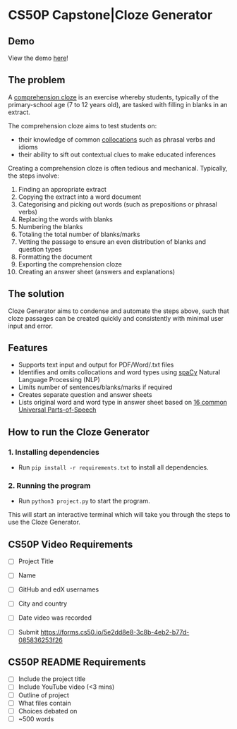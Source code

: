 
# CS50P Capstone|Cloze Generator

## Demo
View the demo [here]()!

## The problem
A [comprehension cloze](http://tinyurl.com/CompreClozeExample) is an exercise whereby students, typically of the primary-school age (7 to 12 years old), are tasked with filling in blanks in an extract. 

The comprehension cloze aims to test students on:
* their knowledge of common [collocations](https://en.wikipedia.org/wiki/Collocation) such as phrasal verbs and idioms
* their ability to sift out contextual clues to make educated inferences


Creating a comprehension cloze is often tedious and mechanical. Typically, the steps involve: 
1. Finding an appropriate extract
2. Copying the extract into a word document
3. Categorising and picking out words (such as prepositions or phrasal verbs)
4. Replacing the words with blanks
5. Numbering the blanks
6. Totaling the total number of blanks/marks
7. Vetting the passage to ensure an even distribution of blanks and question types
8. Formatting the document
9. Exporting the comprehension cloze
10. Creating an answer sheet (answers and explanations)


## The solution
Cloze Generator aims to condense and automate the steps above, such that cloze passages can be created quickly and consistently with minimal user input and error.  


## Features 
* Supports text input and output for PDF/Word/.txt files
* Identifies and omits collocations and word types using [spaCy](https://spacy.io/usage/spacy-101) Natural Language Processing (NLP)
* Limits number of sentences/blanks/marks if required 
* Creates separate question and answer sheets
* Lists original word and word type in answer sheet based on [16 common Universal Parts-of-Speech](https://universaldependencies.org/u/pos/)


## How to run the Cloze Generator

### 1. Installing dependencies 
- Run `pip install -r requirements.txt` to install all dependencies.

### 2. Running the program
- Run `python3 project.py` to start the program. 


This will start an interactive terminal which will take you through the steps to use the Cloze Generator. 


## CS50P Video Requirements 
- [ ] Project Title
- [ ] Name
- [ ] GitHub and edX usernames 
- [ ] City and country
- [ ] Date video was recorded
- [ ] Submit https://forms.cs50.io/5e2dd8e8-3c8b-4eb2-b77d-085836253f26


## CS50P README Requirements
- [ ] Include the project title 
- [ ] Include YouTube video (<3 mins)
- [ ] Outline of project 
- [ ] What files contain 
- [ ] Choices debated on 
- [ ] ~500 words